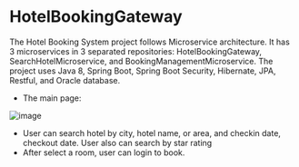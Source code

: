 # HotelBookingGateway

The Hotel Booking System project follows Microservice architecture. It has 3 microservices in 3 separated repositories: HotelBookingGateway, SearchHotelMicroservice, and BookingManagementMicroservice. The project uses Java 8, Spring Boot, Spring Boot Security, Hibernate, JPA, Restful, and Oracle database.

- The main page:

![image](https://user-images.githubusercontent.com/22376175/142366972-13fc3dd0-77fe-455e-8688-afbed0d7fc8a.png)

- User can search hotel by city, hotel name, or area, and checkin date, checkout date. User also can search by star rating
- After select a room, user can login to book.

